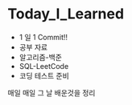 # Today_I_Learned

- 1 일 1 Commit!!
- 공부 자료
- 알고리즘-백준
- SQL-LeetCode
- 코딩 테스트 준비

매일 매일 그 날 배운것을 정리
